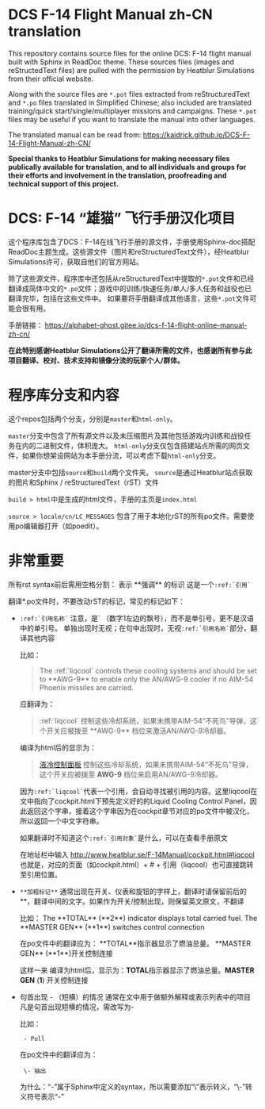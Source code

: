 # DCS F-14 Flight Manual zh-CN translation
This repository contains source files for the online DCS: F-14 flight manual built with Sphinx in ReadDoc theme. These sources files (images and reStructedText files) are pulled with the permission by Heatblur Simulations from their official website.

Along with the source files are `*.pot` files extracted from reStructuredText and `*.po` files translated in Simplified Chinese; also included are translated training/quick start/single/multiplayer missions and campaigns.
These `*.pot` files may be useful if you want to translate the manual into other languages.

The translated manual can be read from:
https://kaidrick.github.io/DCS-F-14-Flight-Manual-zh-CN/

**Special thanks to Heatblur Simulations for making necessary files publically available for translation, and to all individuals and groups for their efforts and involvement in the translation, proofreading and technical support of this project.**


# DCS: F-14 “雄猫” 飞行手册汉化项目
这个程序库包含了DCS：F-14在线飞行手册的源文件，手册使用Sphinx-doc搭配ReadDoc主题生成。这些源文件（图片和reStructuredText文件），经Heatblur Simulations许可，获取自他们的官方网站。

除了这些源文件，程序库中还包括从reStructuredText中提取的`*.pot`文件和已经翻译成简体中文的`*.po`文件；游戏中的训练/快速任务/单人/多人任务和战役也已翻译完毕，包括在这些文件中。
如果要将手册翻译成其他语言，这些`*.pot`文件可能会很有用。

手册链接：
https://alphabet-ghost.gitee.io/dcs-f-14-flight-online-manual-zh-cn/


**在此特别感谢Heatblur Simulations公开了翻译所需的文件，也感谢所有参与此项目翻译、校对、技术支持和镜像分流的玩家个人/群体。**



# 程序库分支和内容

这个repos包括两个分支，分别是`master`和`html-only`。

`master`分支中包含了所有源文件以及未压缩图片及其他包括游戏内训练和战役任务在内的二进制文件，体积庞大。
`html-only`分支仅包含搭建站点所需的网页文件，如果你想架设网站为本手册分流，可以考虑下载`html-only`分支。

master分支中包括`source`和`build`两个文件夹。
`source`是通过Heatblur站点获取的图片和Sphinx / reStructuredText（rST）文件

`build > html`中是生成的html文件，手册的主页是`index.html`

`source > locale/cn/LC_MESSAGES` 包含了用于本地化rST的所有po文件。需要使用po编辑器打开（如poedit）。

# **非常重要**

所有rst syntax前后需用空格分割：
表示 \*\*强调\*\* 的标识
这是一个``` :ref:`引用` ```

翻译*.po文件时，不要改动rST的标记，常见的标记如下：
* ``` :ref:`引用名称` ```
  注意，是\` （数字1左边的飘号），而不是单引号，更不是汉语中的单引号。
  单独出现时无视；在句中出现时，无视``` :ref:`引用名称` ```部分，翻译其他内容
  
    比如：
  
    > The :ref:\`liqcool\` controls these cooling systems and should be set to \*\*AWG-9\*\* to enable only the AN/AWG-9 cooler if no AIM-54 Phoenix missiles are carried.
    
    应翻译为：
    
    > :ref:\`liqcool\` 控制这些冷却系统，如果未携带AIM-54“不死鸟”导弹，这个开关应被拨至 \*\*AWG-9\*\* 档位来激活AN/AWG-9冷却器。

    编译为html后的显示为：
    
    > [液冷控制面板](README.md) 控制这些冷却系统，如果未携带AIM-54“不死鸟”导弹，这个开关应被拨至 **AWG-9** 档位来启用AN/AWG-9冷却器。
    
    
    因为``` :ref:`liqcool` ```代表一个引用，会自动寻找被引用的内容。这里liqcool在文中指向了cockpit.html下预先定义好的的Liquid Cooling Control Panel，因此返回这个字串，接着这个字串因为在cockpit章节对应的po文件中被汉化，所以返回一个中文字符串。
    
    如果翻译时不知道这个``` :ref:`引用对象` ```是什么，可以在查看手册原文
    
    在地址栏中输入
    http://www.heatblur.se/F-14Manual/cockpit.html#liqcool
    也就是，对应的页面（如cockpit.html）+ # + 引用（liqcool）也可直接跳转至引用位置。


* ```**加粗标记**```
  通常出现在开关、仪表和旋钮的字样上，翻译时请保留前后的\*\*，翻译中间的文字。如果作为开关/控制出现，则保留英文原文，不翻译
  
    比如：
      The \*\*TOTAL\*\* (\*\*2\*\*) indicator displays total carried fuel.
      The \*\*MASTER GEN\*\* (\*\*1\*\*) switches control connection
      
  在po文件中的翻译应为：
      \*\*TOTAL\*\*指示器显示了燃油总量。
      \*\*MASTER GEN\*\* (\*\*1\*\*)开关控制连接
      
  这样一来 编译为html后，显示为：**TOTAL**指示器显示了燃油总量。**MASTER GEN** (**1**) 开关控制连接


* 句首出现 - （短横）的情况
  通常在文中用于做额外解释或表示列表中的项目
  凡是句首出现短横的情况，需改写为\-
  
    比如：
    
       - Pull
      
    在po文件中的翻译应为：
    
       \- 抽出
      
    为什么：“-”属于Sphinx中定义的syntax，所以需要添加“\”表示转义，“\\-”转义符号表示“-”
